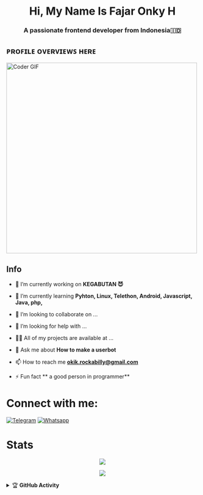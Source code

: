 <h1 align="center">Hi, My Name Is Fajar Onky H</h1>
<h3 align="center">A passionate frontend developer from Indonesia🇮🇩</h3>

## ᴘʀᴏꜰɪʟᴇ ᴏᴠᴇʀᴠɪᴇᴡꜱ ʜᴇʀᴇ
<img src="https://media.giphy.com/media/SWoSkN6DxTszqIKEqv/giphy.gif" alt="Coder GIF" width="500">




## Info
- 🔭 I’m currently working on **KEGABUTAN 😈**

- 🌱 I’m currently learning **Pyhton, Linux, Telethon, Android, Javascript, Java, php,**

- 👯 I’m looking to collaborate on ...

- 🤝 I’m looking for help with ...

- 👨‍💻 All of my projects are available at ...

- 💬 Ask me about **How to make a userbot**

- 📫 How to reach me **okik.rockabilly@gmail.com**

- ⚡ Fun fact ** a good person in programmer**

<h1 align="left">Connect with me:</h3>


<a href="https://t.me/Skuyykek69" target="_blank"> <img src="https://img.shields.io/badge/telegram-1b77FF.svg?style=for-the-badge&logo=telegram" alt="Telegram"/></a>
<a href="https://wa.me/+6287763082104" target="_blank"> <img src="https://img.shields.io/badge/Whatsapp-%23E4405F.svg?&style=for-the-badge&logo=Whatsapp&logoColor=green&color=071A2C" alt="Whatsapp"/></a>
</p>






# Stats
<p align="center"><a href="https://github.com/KEK-Projects"><img src="https://github-readme-stats.vercel.app/api?username=KEK-Projects&show_icons=true&theme=radical"></a></p>
<p align="center"><a href="https://github.com/KEK-Projects"><img src="https://github-readme-stats.vercel.app/api/top-langs/?username=KEK-Projects&theme=radical&layout=compact">
</a></p>    









<details>
    <summary>&#127942 <b>GitHub Activity</b></summary><br/>

![Metrics](https://metrics.lecoq.io/KEK-Projects?template=classic&repositories.forks=true&languages=1&languages.colors=github&languages.threshold=0%25&config.timezone=Asia%2FJakarta)

















